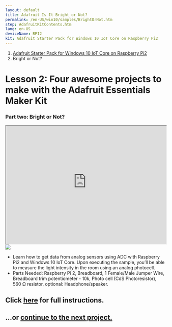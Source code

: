 ```yaml
---
layout: default
title: Adafruit Is It Bright or Not?
permalink: /en-US/win10/samples/BrightOrNot.htm
step: AdafruitKitContents.htm
lang: en-US
deviceName: RPI2
kit: Adafruit Starter Pack for Windows 10 IoT Core on Raspberry Pi2
---
```

<ol class="breadcrumb">
  <li><a href="{{site.baseurl}}/{{page.lang}}/AdafruitMakerKit.htm">Adafruit Starter Pack for Windows 10 IoT Core on Raspberry Pi2</a></li>
  <li class="active">Bright or Not?</li>
</ol>
<h1 class="maker-kit"> Lesson 2: Four awesome projects to make with the Adafruit Essentials Maker Kit</h1>
<h3 class="maker-kit"> Part two: Bright or Not?</h3>

<iframe class="maker-kit" src="http://adafruitsample.azurewebsites.net/cardViewer?lesson=202" width="100%" height="370px"></iframe>

<div class="row">
  <div class="col-md-6 col-sm-12">
    <img class="maker-kit" src="{{site.baseurl}}/images/BrightOrNot.jpg">
  </div>
  <div class="col-md-6 col-sm-12">
    <ul class="list-group maker-kit">
      <li class="list-group-item maker-kit">
         Learn how to get data from analog sensors using ADC with Raspberry Pi2 and Windows 10 IoT Core. Upon executing the sample, you’ll be able to measure the light intensity in the room using an analog photocell.
      </li>
      <li class="list-group-item maker-kit">
        Parts Needed: Raspberry Pi 2, Breadboard, 1 Female/Male Jumper Wire, Breadboard trim potentiometer - 10k, Photo cell (CdS Photoresistor), 560 &#8486; resistor, optional: Headphone/speaker.
      </li>
    </ul>
  </div>
</div>

<div class="row lineTop">
  <div class="col-md-6 col-sm-12">
    <h2 class="maker-kit">Click <a target="_blank" href="http://www.hackster.io/projects/12723?auth_token=1ea83680196dbebca4f47216650521ed">here</a> for full instructions.</h2>
  </div>
  <div class="col-md-6 col-sm-12 text-right">
    <h2 class="maker-kit">...or <a href="{{site.baseurl}}/{{page.lang}}/win10/samples/WeatherStation.htm"> continue to the next project.</a></h2>
  </div>
</div>